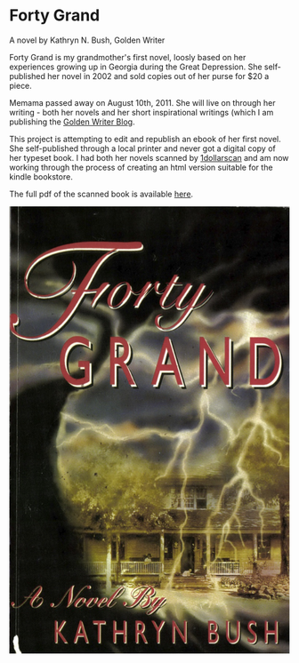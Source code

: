 Forty Grand
===========
A novel by Kathryn N. Bush, Golden Writer

Forty Grand is my grandmother's first novel, loosly based on her
experiences growing up in Georgia during the Great Depression. She
self-published her novel in 2002 and sold copies out of her purse for
$20 a piece.

Memama passed away on August 10th, 2011. She will live on through her
writing - both her novels and her short inspirational writings (which I
am publishing the [Golden Writer Blog](http://goldenwriter.caryme.com).

This project is attempting to edit and republish an ebook of her first
novel. She self-published through a local printer and never got a
digital copy of her typeset book. I had both her novels scanned by
[1dollarscan](http://1dollarscan.com) and am now working through the
process of creating an html version suitable for the kindle bookstore.

The full pdf of the scanned book is available
[here](http://dl.dropbox.com/u/114778/FortyGrand.pdf).

![Forty Grand Cover](https://github.com/carylee/FortyGrand/raw/master/cover.jpg)
